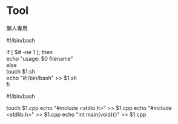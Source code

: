 # Tool
懶人專用

#!/bin/bash

if [ $# -ne 1 ]; then  
	echo "usage: $0 filename"  
else  
	touch $1.sh  
	echo "#!/bin/bash" >> $1.sh  
fi    



#!/bin/bash


touch $1.cpp
echo "#include <stdio.h>" >> $1.cpp
echo "#include <stdlib.h>" >> $1.cpp
echo "int main(void){}" >> $1.cpp
